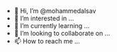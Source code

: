 - 👋 Hi, I’m @mohammedalsav
- 👀 I’m interested in ...
- 🌱 I’m currently learning ...
- 💞️ I’m looking to collaborate on ...
- 📫 How to reach me ...

<!---
mohammedalsav/mohammedalsav is a ✨ special ✨ repository because its `README.md` (this file) appears on your GitHub profile.
You can click the Preview link to take a look at your changes.
--->
